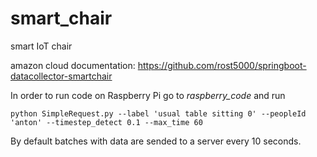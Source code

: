 # smart_chair
smart IoT chair

amazon cloud documentation: https://github.com/rost5000/springboot-datacollector-smartchair

In order to run code on Raspberry Pi go to *raspberry_code* and run

```
python SimpleRequest.py --label 'usual table sitting 0' --peopleId 'anton' --timestep_detect 0.1 --max_time 60
```

By default batches with data are sended to a server every 10 seconds. 
